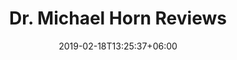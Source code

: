 ---
title: "Dr. Michael Horn Reviews"
description: "Dr. Michael Horn Reviews, Chicago Plastic Surgeon"
date: 2019-02-18T13:25:37+06:00
bgImage: "images/backgrounds/page-title.webp"
bgImageAlt: "images/backgrounds/page-title.jpg"

---